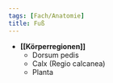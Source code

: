 ```yaml
---
tags: [Fach/Anatomie]
title: Fuß
---
```

- **[[Körperregionen]]**
    - Dorsum pedis
    - Calx (Regio calcanea)
    - Planta